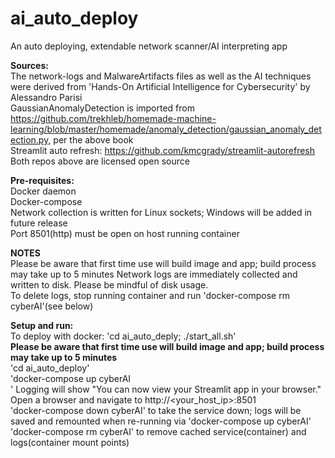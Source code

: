 # ai_auto_deploy

An auto deploying, extendable network scanner/AI interpreting app

**Sources:**<br />
The network-logs and MalwareArtifacts files as well as the AI techniques were derived from 'Hands-On Artificial Intelligence for Cybersecurity' by Alessandro Parisi<br />
GaussianAnomalyDetection is imported from https://github.com/trekhleb/homemade-machine-learning/blob/master/homemade/anomaly_detection/gaussian_anomaly_detection.py, per the above book<br />
Streamlit auto refresh: https://github.com/kmcgrady/streamlit-autorefresh<br />
Both repos above are licensed open source<br />

**Pre-requisites:**<br />
Docker daemon<br />
Docker-compose<br />
Network collection is written for Linux sockets; Windows will be added in future release<br />
Port 8501(http) must be open on host running container<br />

**NOTES**<br />
Please be aware that first time use will build image and app; build process may take up to 5 minutes
Network logs are immediately collected and written to disk. Please be mindful of disk usage.<br />
To delete logs, stop running container and run 'docker-compose rm cyberAI'(see below)

**Setup and run:**<br />
To deploy with docker: 'cd ai_auto_deply; ./start_all.sh'<br />
**Please be aware that first time use will build image and app; build process may take up to 5 minutes**<br />
'cd ai_auto_deploy'<br />
'docker-compose up cyberAI<br />'
Logging will show "You can now view your Streamlit app in your browser."<br />
Open a browser and navigate to http://<your_host_ip>:8501<br />
'docker-compose down cyberAI' to take the service down; logs will be saved and remounted when re-running via 'docker-compose up cyberAI'<br />
'docker-compose rm cyberAI' to remove cached service(container) and logs(container mount points)<br />
